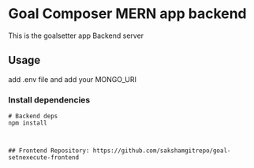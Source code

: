 # Goal Composer MERN app backend

This is the goalsetter app Backend server

## Usage

add .env file and add your MONGO_URI

### Install dependencies

```
# Backend deps
npm install



## Frontend Repository: https://github.com/sakshamgitrepo/goal-setnexecute-frontend 

